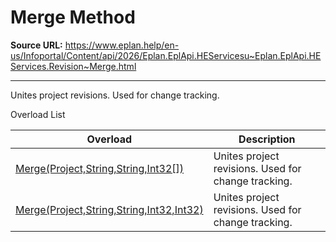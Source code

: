 # Merge Method

**Source URL:** https://www.eplan.help/en-us/Infoportal/Content/api/2026/Eplan.EplApi.HEServicesu~Eplan.EplApi.HEServices.Revision~Merge.html

---

Unites project revisions. Used for change tracking.

Overload List

| Overload | Description |
| --- | --- |
| [Merge(Project,String,String,Int32[])](Eplan.EplApi.HEServicesu~Eplan.EplApi.HEServices.Revision~Merge(Project,String,String,Int32[]).html) | Unites project revisions. Used for change tracking. |
| [Merge(Project,String,String,Int32,Int32)](Eplan.EplApi.HEServicesu~Eplan.EplApi.HEServices.Revision~Merge(Project,String,String,Int32,Int32).html) | Unites project revisions. Used for change tracking. |
